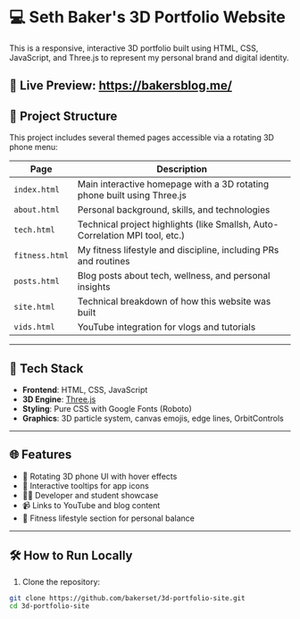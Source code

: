 # 💻 Seth Baker's 3D Portfolio Website

This is a responsive, interactive 3D portfolio built using HTML, CSS, JavaScript, and Three.js to represent my personal brand and digital identity.

🔗 **Live Preview**: https://bakersblog.me/
---

## 📂 Project Structure

This project includes several themed pages accessible via a rotating 3D phone menu:

| Page        | Description |
|-------------|-------------|
| `index.html` | Main interactive homepage with a 3D rotating phone built using Three.js |
| `about.html` | Personal background, skills, and technologies |
| `tech.html`  | Technical project highlights (like Smallsh, Auto-Correlation MPI tool, etc.) |
| `fitness.html` | My fitness lifestyle and discipline, including PRs and routines |
| `posts.html` | Blog posts about tech, wellness, and personal insights |
| `site.html`  | Technical breakdown of how this website was built |
| `vids.html`  | YouTube integration for vlogs and tutorials |

---

## 🚀 Tech Stack

- **Frontend**: HTML, CSS, JavaScript
- **3D Engine**: [Three.js](https://threejs.org/)
- **Styling**: Pure CSS with Google Fonts (Roboto)
- **Graphics**: 3D particle system, canvas emojis, edge lines, OrbitControls

---

## 🌐 Features

- 📱 Rotating 3D phone UI with hover effects
- 🧭 Interactive tooltips for app icons
- 🧑‍💻 Developer and student showcase
- 📹 Links to YouTube and blog content
- 💪 Fitness lifestyle section for personal balance

---

## 🛠️ How to Run Locally

1. Clone the repository:

```bash
git clone https://github.com/bakerset/3d-portfolio-site.git
cd 3d-portfolio-site
